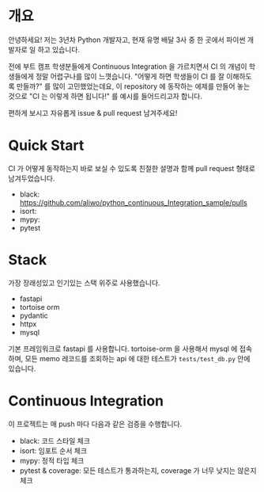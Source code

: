 # 개요

안녕하세요! 저는 3년차 Python 개발자고, 현재 유명 배달 3사 중 한 곳에서 파이썬 개발자로 일 하고 있습니다.

전에 부트 캠프 학생분들에게 Continuous Integration 을 가르치면서 CI 의 개념이 학생들에게 정말 어렵구나를 많이 느꼇습니다. 
"어떻게 하면 학생들이 CI 를 잘 이해하도록 만들까?" 를 많이 고민했었는데요, 
이 repository 에 동작하는 에제를 만들어 놓는 것으로 "CI 는 이렇게 하면 됩니다!" 를 예시를 들어드리고자 합니다.

편하게 보시고 자유롭게 issue & pull request 남겨주세요!

# Quick Start

CI 가 어떻게 동작하는지 바로 보실 수 있도록 친절한 설명과 함께 pull request 형태로 남겨두었습니다. 

* black: https://github.com/aliwo/python_continuous_Integration_sample/pulls
* isort:
* mypy:
* pytest


# Stack
가장 장래성있고 인기있는 스택 위주로 사용했습니다.
* fastapi
* tortoise orm
* pydantic
* httpx
* mysql

기본 프레임워크로 fastapi 를 사용합니다.
tortoise-orm 을 사용해서 mysql 에 접속하며, 모든 memo 레코드를 조회하는 api 에 대한 테스트가 `tests/test_db.py` 안에 있습니다. 


# Continuous Integration

이 프로젝트는 매 push 마다 다음과 같은 검증을 수행합니다.

* black: 코드 스타일 체크
* isort: 임포트 순서 체크
* mypy: 정적 타입 체크
* pytest & coverage: 모든 테스트가 통과하는지, coverage 가 너무 낮지는 않은지 체크



